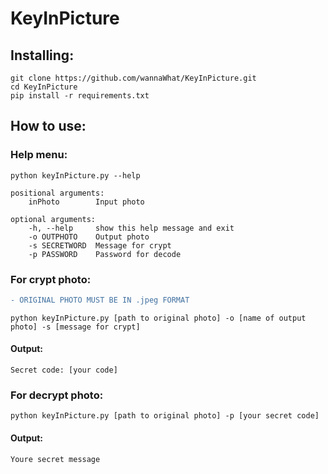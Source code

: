 # KeyInPicture


## Installing:

	git clone https://github.com/wannaWhat/KeyInPicture.git
	cd KeyInPicture
	pip install -r requirements.txt

## How to use:


### Help menu:

	python keyInPicture.py --help
	
	positional arguments:
		inPhoto        Input photo

	optional arguments:
		-h, --help     show this help message and exit                                                                               
		-o OUTPHOTO    Output photo                                                                                                  
		-s SECRETWORD  Message for crypt                                                                                             
		-p PASSWORD    Password for decode

### For crypt photo:
```diff
- ORIGINAL PHOTO MUST BE IN .jpeg FORMAT
```
	python keyInPicture.py [path to original photo] -o [name of output photo] -s [message for crypt]

#### Output:

	Secret code: [your code]


### For decrypt photo:

	python keyInPicture.py [path to original photo] -p [your secret code]

#### Output:

	Youre secret message